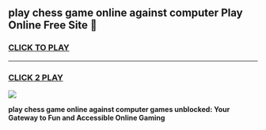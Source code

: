 
## play chess game online against computer Play Online Free Site 👋
<h3>
<a href="https://download.freeplayer.one?title=play_chess_game_online_against_computer&ref=21F">CLICK TO PLAY</a></h3>
<hr>

<h3>
<a href="https://download.freeplayer.one?title=play_chess_game_online_against_computer&ref=21F">CLICK 2 PLAY</a>
  
</h3>

<a href="https://download.freeplayer.one?title=play_chess_game_online_against_computer&ref=21F"><img src="https://cdnb.artstation.com/p/assets/images/images/032/539/853/original/anto-thomas-button-gif.gif"></a>


**play chess game online against computer games unblocked: Your Gateway to Fun and Accessible Online Gaming**
